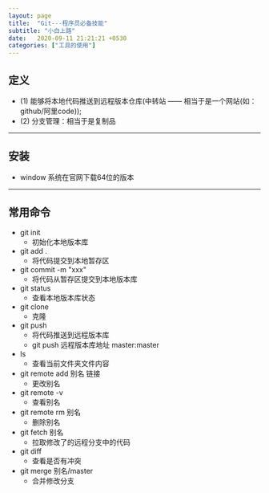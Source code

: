 ```yaml
---
layout: page
title:  "Git---程序员必备技能"
subtitle: "小白上路"
date:   2020-09-11 21:21:21 +0530
categories: ["工具的使用"]
---
```


## 定义

- (1) 能够将本地代码推送到远程版本仓库(中转站 —— 相当于是一个网站(如：github/阿里code));
- (2) 分支管理：相当于是复制品

---

## 安装

- window 系统在官网下载64位的版本

---

## 常用命令

- git init 
    - 初始化本地版本库
- git add .
    - 将代码提交到本地暂存区
- git commit -m "xxx"
    - 将代码从暂存区提交到本地版本库
- git status
    - 查看本地版本库状态
- git clone
    - 克隆
- git push
    - 将代码推送到远程版本库
    - git push 远程版本库地址 master:master
- ls
    - 查看当前文件夹文件内容
- git remote add 别名 链接
    - 更改别名
- git remote -v 
    - 查看别名
- git remote rm 别名
    - 删除别名
- git fetch 别名
    - 拉取修改了的远程分支中的代码
- git diff
    - 查看是否有冲突
- git merge 别名/master
    - 合并修改分支

